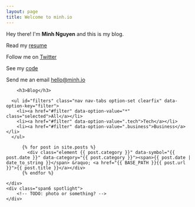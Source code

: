 ```yaml
---
layout: page
title: Welcome to minh.io
---
```


  <div class="row-fluid">
    <div class="span6">
            <p>Hey there! I'm <b>Minh Nguyen</b> and this is my blog.</p>
            <p>Read my <a href="https://www.linkedin.com/in/minhnguyen9" target="_blank">resume</a></p>
            <p>Follow me on <a href="https://twitter.com/MinhOnGrails" target="_blank">Twitter</a></p>
            <p>See my <a href="https://github.com/minhongrails" target="_blank">code</a></p>
            <p>Send me an email <a href="mailto:hello@minh.io" target="_blank">hello@minh.io</a></p>


        <h3>Blog</h3>

  <section id="options" class="clearfix">
    
      <ul id="filters" class="nav nav-tabs option-set clearfix" data-option-key="filter">
        <li><a href="#filter" data-option-value="*" class="selected">All</a></li>
        <li><a href="#filter" data-option-value=".tech">Tech</a></li>
        <li><a href="#filter" data-option-value=".business">Business</a></li>
      </ul>

  </section> <!-- #options -->

  <section id="content">
  
  <div id="container" class="clearfix">

          {% for post in site.posts %}
            <div class="element {{ post.category }}" data-symbol="{{ post.date }}" data-category="{{ post.category }}"><span>{{ post.date | date_to_string }}</span> &raquo; <a href="{{ BASE_PATH }}{{ post.url }}">{{ post.title }}</a></div>
          {% endfor %}

  </div> <!-- #container -->
    
  </section> <!-- #content -->
  
    </div>
    <div class="span6 spotlight">
        <!-- TODO: photo or something? -->
    </div>
  </div>



